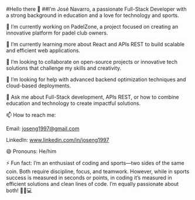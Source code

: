 #Hello there 👋
##I’m José Navarro, a passionate Full-Stack Developer with a strong background in education and a love for technology and sports.

🔭 I’m currently working on PadelZone, a project focused on creating an innovative platform for padel club owners.

🌱 I’m currently learning more about React and APIs REST to build scalable and efficient web applications.

👯 I’m looking to collaborate on open-source projects or innovative tech solutions that challenge my skills and creativity.

🤔 I’m looking for help with advanced backend optimization techniques and cloud-based deployments.

💬 Ask me about Full-Stack development, APIs REST, or how to combine education and technology to create impactful solutions.

📫 How to reach me:

Email: joseng1997@gmail.com

LinkedIn: www.linkedin.com/in/joseng1997

😄 Pronouns: He/him

⚡ Fun fact: I’m an enthusiast of coding and sports—two sides of the same coin. Both require discipline, focus, and teamwork. However, while in sports success is measured in seconds or points, in coding it’s measured in efficient solutions and clean lines of code. I’m equally passionate about both! 🏋️‍♂️💻
